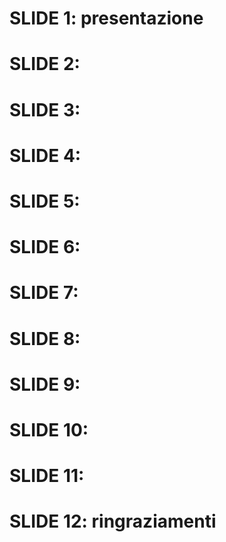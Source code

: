 # SLIDE 1: presentazione



# SLIDE 2: 



# SLIDE 3: 



# SLIDE 4: 



# SLIDE 5: 



# SLIDE 6: 



# SLIDE 7: 



# SLIDE 8: 



# SLIDE 9: 



# SLIDE 10: 



# SLIDE 11: 



# SLIDE 12: ringraziamenti


